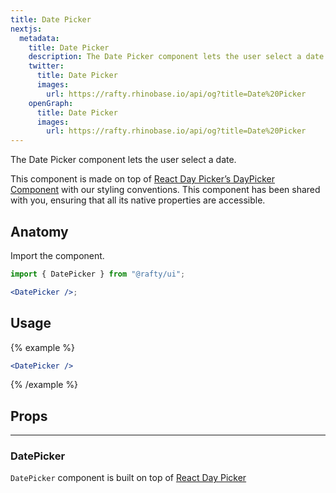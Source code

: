 ```yaml
---
title: Date Picker
nextjs:
  metadata:
    title: Date Picker
    description: The Date Picker component lets the user select a date.
    twitter:
      title: Date Picker
      images:
        url: https://rafty.rhinobase.io/api/og?title=Date%20Picker
    openGraph:
      title: Date Picker
      images:
        url: https://rafty.rhinobase.io/api/og?title=Date%20Picker
---
```


The Date Picker component lets the user select a date.

This component is made on top of [React Day Picker’s DayPicker Component](https://react-day-picker.js.org/start) with our styling conventions. This component has been shared with you, ensuring that all its native properties are accessible.

## Anatomy

Import the component.

```jsx
import { DatePicker } from "@rafty/ui";

<DatePicker />;
```

## Usage

{% example %}

```jsx
<DatePicker />
```

{% /example %}

## Props

---

### DatePicker

`DatePicker` component is built on top of [React Day Picker](https://react-day-picker.js.org/)

